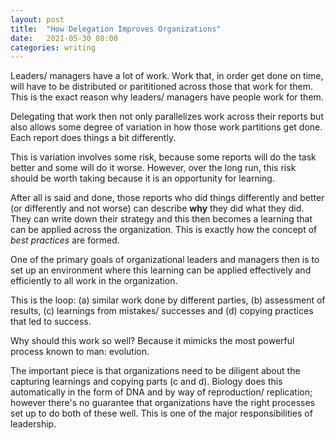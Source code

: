 ```yaml
---
layout: post
title:  "How Delegation Improves Organizations"
date:   2021-05-30 08:00 
categories: writing
---
```


Leaders/ managers have a lot of work. Work that, in order get done on time, will have to be 
distributed or parititioned across those that work for them. This is the exact reason why 
leaders/ managers have people work for them. 

Delegating that work then not only parallelizes work across their reports but also allows 
some degree of variation in how those work partitions get done. Each report does things 
a bit differently.

This is variation involves some risk, because some reports will do the task better and some will do 
it worse. However, over the long run, this risk should be worth taking because it is an opportunity
for learning. 

After all is said and done, those reports who did things differently and better (or differently and 
not worse) can describe **why** they did what they did. They can write down their strategy and this 
then becomes a learning that can be applied across the organization. This is exactly how the concept 
of *best practices* are formed. 

One of the primary goals of organizational leaders and managers then is to set up an environment 
where this learning can be applied effectively and efficiently to all work in the organization. 

This is the loop: (a) similar work done by different parties, (b) assessment of results, (c) learnings 
from mistakes/ successes and (d) copying practices that led to success. 

Why should this work so well? Because it mimicks the most powerful process known to man: evolution. 

The important piece is that organizations need to be diligent about the capturing learnings and copying
parts (c and d). Biology does this automatically in the form of DNA and by way of reproduction/ replication;
however there's no guarantee that organizations have the right processes set up to do both of these well. 
This is one of the major responsibilities of leadership. 















    




  
